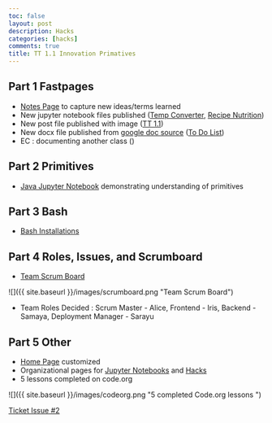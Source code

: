 ```yaml
---
toc: false
layout: post
description: Hacks
categories: [hacks]
comments: true
title: TT 1.1 Innovation Primatives
---
```


## Part 1 Fastpages
- [Notes Page](https://tangalice.github.io/alicetang/notes/) to capture new ideas/terms learned
- New jupyter notebook files published ([Temp Converter](https://tangalice.github.io/alicetang/java/jupyter/2022/08/28/TemperatureConverter.html), [Recipe Nutrition](https://tangalice.github.io/alicetang/java/jupyter/2022/08/26/Nutrition.html))
- New post file published with image ([TT 1.1](https://tangalice.github.io/alicetang/tt/2022/08/29/TT2.html))
- New docx file published from [google doc source](https://docs.google.com/document/d/1WyaV9JalGxCR_9txaFWH4tCqW2lQMs8YvOfE53NaGQU/edit?usp=sharing) ([To Do List](https://tangalice.github.io/alicetang/2022/08/29/To-Do-List.html))
- EC : documenting another class ()

## Part 2 Primitives
- [Java Jupyter Notebook](https://tangalice.github.io/alicetang/java/jupyter/2022/08/28/TemperatureConverter.html) demonstrating understanding of primitives

## Part 3 Bash
- [Bash Installations](https://tangalice.github.io/alicetang/jupyter/2022/08/29/Bash.html)

## Part 4 Roles, Issues, and Scrumboard
- [Team Scrum Board](https://github.com/users/tangalice/projects/2/views/1)

![]({{ site.baseurl }}/images/scrumboard.png "Team Scrum Board")

- Team Roles Decided : Scrum Master - Alice, Frontend - Iris, Backend - Samaya, Deployment Manager - Sarayu

## Part 5 Other
- [Home Page](https://tangalice.github.io/alicetang/) customized
- Organizational pages for [Jupyter Notebooks](https://tangalice.github.io/alicetang/notebooks/) and [Hacks](https://tangalice.github.io/alicetang/hacks/)
- 5 lessons completed on code.org

![]({{ site.baseurl }}/images/codeorg.png "5 completed Code.org lessons ")



[Ticket Issue #2](https://github.com/tangalice/alicetang/issues/3)
